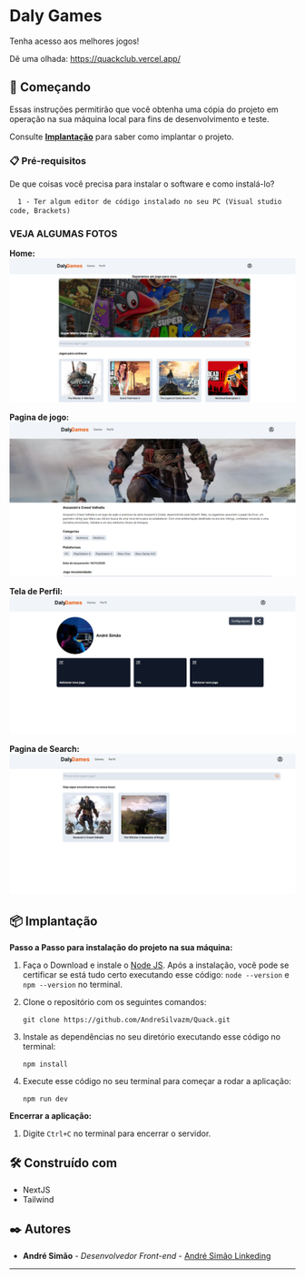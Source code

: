 # Daly Games

Tenha acesso aos melhores jogos!

Dê uma olhada: https://quackclub.vercel.app/

## 🚀 Começando

Essas instruções permitirão que você obtenha uma cópia do projeto em operação na sua máquina local para fins de desenvolvimento e teste.

Consulte **[Implantação](#-implanta%C3%A7%C3%A3o)** para saber como implantar o projeto.

### 📋 Pré-requisitos

De que coisas você precisa para instalar o software e como instalá-lo?

```
  1 - Ter algum editor de código instalado no seu PC (Visual studio code, Brackets)
```

### VEJA ALGUMAS FOTOS
**Home:**
![HomePage](https://github.com/AndreSilvazm/DalyGames/blob/main/public/Home.PNG)

**Pagina de jogo:**
![HomePage](https://github.com/AndreSilvazm/DalyGames/blob/main/public/gamePage.PNG)

**Tela de Perfil:**
![HomePage](https://github.com/AndreSilvazm/DalyGames/blob/main/public/profilePage.PNG)

**Pagina de Search:**
![HomePage](https://github.com/AndreSilvazm/DalyGames/blob/main/public/searchPage.PNG)

## 📦 Implantação

**Passo a Passo para instalação do projeto na sua máquina:**

1. Faça o Download e instale o [Node JS](https://nodejs.org/). Após a instalação, você pode se certificar se está tudo certo executando esse código: `node --version` e `npm --version` no terminal.

2. Clone o repositório com os seguintes comandos:

    ```
    git clone https://github.com/AndreSilvazm/Quack.git
    ```

3. Instale as dependências no seu diretório executando esse código no terminal:

    ```
    npm install
    ```

4. Execute esse código no seu terminal para começar a rodar a aplicação:
    ```
    npm run dev
    ```


**Encerrar a aplicação:**
   1. Digite `Ctrl+C` no terminal para encerrar o servidor.

## 🛠️ Construído com

* NextJS
* Tailwind

## ✒️ Autores

* **André Simão** - *Desenvolvedor Front-end* - [André Simão Linkeding](https://www.linkedin.com/in/andr%C3%A9-sim%C3%A3o-dev/)

---
